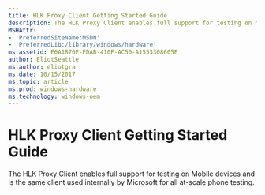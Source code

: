 ```yaml
---
title: HLK Proxy Client Getting Started Guide
description: The HLK Proxy Client enables full support for testing on Mobile devices and is the same client used internally by Microsoft for all at-scale phone testing.
MSHAttr:
- 'PreferredSiteName:MSDN'
- 'PreferredLib:/library/windows/hardware'
ms.assetid: E6A1B76F-FDAB-410F-AC50-A1553308605E
author: EliotSeattle
ms.author: eliotgra
ms.date: 10/15/2017
ms.topic: article
ms.prod: windows-hardware
ms.technology: windows-oem
---
```


# HLK Proxy Client Getting Started Guide


The HLK Proxy Client enables full support for testing on Mobile devices and is the same client used internally by Microsoft for all at-scale phone testing.

 

 






